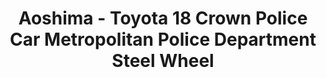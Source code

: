 ---
layout: product
title: "Aoshima - Toyota 18 Crown Police Car Metropolitan Police Department Steel Wheel"
price: "TBA" 
desc: "N/A"
img_path: "/assets/img/AO03039.webp"
brand: "N/A"
available: false
special_offer: false
new: false
soon: false
cat: "010000"
subcat: "013700"
subsubcat: "0N/A"
sifra: "AO03039"
popular: false
spec: false
---